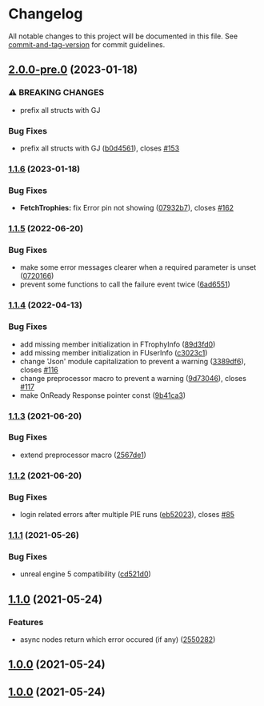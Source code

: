 # Changelog

All notable changes to this project will be documented in this file. See [commit-and-tag-version](https://github.com/absolute-version/commit-and-tag-version) for commit guidelines.

## [2.0.0-pre.0](https://github.com/freezernick/ue-gjapi-core/compare/v1.1.6...v2.0.0-pre.0) (2023-01-18)


### ⚠ BREAKING CHANGES

* prefix all structs with GJ

### Bug Fixes

* prefix all structs with GJ ([b0d4561](https://github.com/freezernick/ue-gjapi-core/commits/b0d4561b5402ca084f531a1d87289cfc696070bb)), closes [#153](https://github.com/freezernick/ue-gjapi-core/issues/153)

### [1.1.6](https://github.com/freezernick/ue-gjapi-core/compare/v1.1.5...v1.1.6) (2023-01-18)


### Bug Fixes

* **FetchTrophies:** fix Error pin not showing ([07932b7](https://github.com/freezernick/ue-gjapi-core/commits/07932b7ce6c5d8d3500390b20e2bce0e53a05a3b)), closes [#162](https://github.com/freezernick/ue-gjapi-core/issues/162)

### [1.1.5](https://github.com/freezernick/ue-gjapi-core/compare/v1.1.4...v1.1.5) (2022-06-20)


### Bug Fixes

* make some error messages clearer when a required parameter is unset ([0720166](https://github.com/freezernick/ue-gjapi-core/commits/0720166cfb87fe9079aab2d9a823bcd261ce2be4))
* prevent some functions to call the failure event twice ([6ad6551](https://github.com/freezernick/ue-gjapi-core/commits/6ad65516da45dcffb92ec56925868c3bb826e91b))

### [1.1.4](https://github.com/freezernick/ue-gjapi-core/compare/v1.1.3...v1.1.4) (2022-04-13)


### Bug Fixes

* add missing member initialization in FTrophyInfo ([89d3fd0](https://github.com/freezernick/ue-gjapi-core/commits/89d3fd062d5a5f39072a5ba55409afd9d6778b8d))
* add missing member initialization in FUserInfo ([c3023c1](https://github.com/freezernick/ue-gjapi-core/commits/c3023c154c54653a8860cfd3e646c9aab58b829d))
* change 'Json' module capitalization to prevent a warning ([3389df6](https://github.com/freezernick/ue-gjapi-core/commits/3389df6cc0e64f8ebc887180b3d5a2e8b1dd2994)), closes [#116](https://github.com/freezernick/ue-gjapi-core/issues/116)
* change preprocessor macro to prevent a warning ([9d73046](https://github.com/freezernick/ue-gjapi-core/commits/9d7304683cb5c8bd45cef8c9868ada8c9187b167)), closes [#117](https://github.com/freezernick/ue-gjapi-core/issues/117)
* make OnReady Response pointer const ([9b41ca3](https://github.com/freezernick/ue-gjapi-core/commits/9b41ca3664f0884844061a599a77383fb8beb1ed))

### [1.1.3](https://github.com/freezernick/ue-gjapi-core/compare/v1.1.2...v1.1.3) (2021-06-20)


### Bug Fixes

* extend preprocessor macro ([2567de1](https://github.com/freezernick/ue-gjapi-core/commits/2567de1cdb291ebf22bfb5a65846d29653e380f3))

### [1.1.2](https://github.com/freezernick/ue-gjapi-core/compare/v1.1.1...v1.1.2) (2021-06-20)


### Bug Fixes

* login related errors after multiple PIE runs ([eb52023](https://github.com/freezernick/ue-gjapi-core/commits/eb52023486224f1768973e72ddfa6e7b0969ef7b)), closes [#85](https://github.com/freezernick/ue-gjapi-core/issues/85)

### [1.1.1](https://github.com/freezernick/ue-gjapi-core/compare/v1.1.0...v1.1.1) (2021-05-26)


### Bug Fixes

* unreal engine 5 compatibility ([cd521d0](https://github.com/freezernick/ue-gjapi-core/commits/cd521d06122948425998d64a428f2ca0a230f5f5))

## [1.1.0](https://github.com/freezernick/ue-gjapi-core/compare/v1.0.0-RC1...v1.1.0) (2021-05-24)


### Features

* async nodes return which error occured (if any) ([2550282](https://github.com/freezernick/ue-gjapi-core/commits/2550282c16f295eba55b98425a1c92ca39a2517e))

## [1.0.0](https://github.com/freezernick/ue-gjapi-core/compare/v1.0.0-RC1...v1.0.0) (2021-05-24)

## [1.0.0](https://github.com/freezernick/ue-gjapi-core/compare/v1.0.0-RC1...v1.0.0) (2021-05-24)
